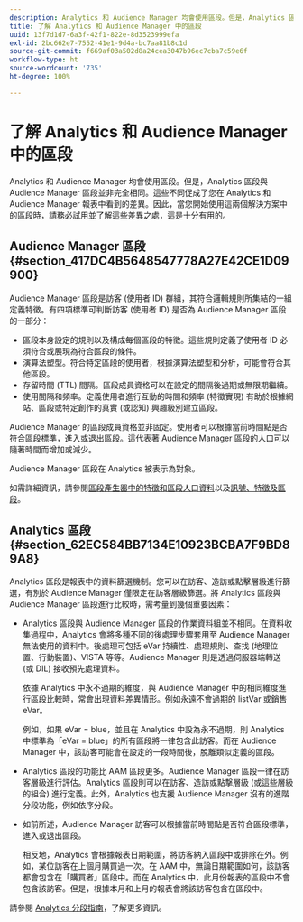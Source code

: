```yaml
---
description: Analytics 和 Audience Manager 均會使用區段。但是，Analytics 區段與 Audience Manager 區段並非完全相同。這些不同促成了您在 Analytics 和 Audience Manager 報表中看到的差異。因此，當您開始使用這兩個解決方案中的區段時，請務必試用並了解這些差異之處，這是十分有用的。
title: 了解 Analytics 和 Audience Manager 中的區段
uuid: 13f7d1d7-6a3f-42f1-822e-8d3523999efa
exl-id: 2bc662e7-7552-41e1-9d4a-bc7aa81b8c1d
source-git-commit: f669af03a502d8a24cea3047b96ec7cba7c59e6f
workflow-type: ht
source-wordcount: '735'
ht-degree: 100%

---
```


# 了解 Analytics 和 Audience Manager 中的區段

Analytics 和 Audience Manager 均會使用區段。但是，Analytics 區段與 Audience Manager 區段並非完全相同。這些不同促成了您在 Analytics 和 Audience Manager 報表中看到的差異。因此，當您開始使用這兩個解決方案中的區段時，請務必試用並了解這些差異之處，這是十分有用的。

## Audience Manager 區段 {#section_417DC4B5648547778A27E42CE1D09900}

Audience Manager 區段是訪客 (使用者 ID) 群組，其符合邏輯規則所集結的一組定義特徵。有四項標準可判斷訪客 (使用者 ID) 是否為 Audience Manager 區段的一部分：

* 區段本身設定的規則以及構成每個區段的特徵。這些規則定義了使用者 ID 必須符合或展現為符合區段的條件。
* 演算法塑型。符合特定區段的使用者，根據演算法塑型和分析，可能會符合其他區段。
* 存留時間 (TTL) 間隔。區段成員資格可以在設定的間隔後過期或無限期繼續。
* 使用間隔和頻率。定義使用者進行互動的時間和頻率 (特徵實現) 有助於根據網站、區段或特定創作的真實 (或認知) 興趣級別建立區段。

Audience Manager 的區段成員資格並非固定。使用者可以根據當前時間點是否符合區段標準，進入或退出區段。這代表著 Audience Manager 區段的人口可以隨著時間而增加或減少。

Audience Manager 區段在 Analytics 被表示為對象。

如需詳細資訊，請參閱[區段產生器中的特徵和區段人口資料](https://experienceleague.adobe.com/docs/audience-manager/user-guide/features/segments/segment-builder-data.html?lang=zh-Hant)以及[訊號、特徵及區段](https://experienceleague.adobe.com/docs/audience-manager/user-guide/reference/signal-trait-segment.html?lang=zh-Hant)。

## Analytics 區段 {#section_62EC584BB7134E10923BCBA7F9BD89A8}

Analytics 區段是報表中的資料篩選機制。您可以在訪客、造訪或點擊層級進行篩選，有別於 Audience Manager 僅限定在訪客層級篩選。將 Analytics 區段與 Audience Manager 區段進行比較時，需考量到幾個重要因素：

* Analytics 區段與 Audience Manager 區段的作業資料組並不相同。在資料收集過程中，Analytics 會將多種不同的後處理步驟套用至 Audience Manager 無法使用的資料中。後處理可包括 eVar 持續性、處理規則、查找 (地理位置、行動裝置)、VISTA 等等。Audience Manager 則是透過伺服器端轉送 (或 DIL) 接收預先處理資料。

   依據 Analytics 中永不過期的維度，與 Audience Manager 中的相同維度進行區段比較時，常會出現資料差異情形。例如永遠不會過期的 listVar 或銷售 eVar。

   例如，如果 eVar = blue，並且在 Analytics 中設為永不過期，則 Analytics 中標準為「eVar = blue」的所有區段將一律包含此訪客。而在 Audience Manager 中，該訪客可能會在設定的一段時間後，脫離類似定義的區段。

* Analytics 區段的功能比 AAM 區段更多。Audience Manager 區段一律在訪客層級進行評估。Analytics 區段則可以在訪客、造訪或點撃層級 (或這些層級的組合) 進行定義。此外，Analytics 也支援 Audience Manager 沒有的進階分段功能，例如依序分段。
* 如前所述，Audience Manager 訪客可以根據當前時間點是否符合區段標準，進入或退出區段。

   相反地，Analytics 會根據報表日期範圍，將訪客納入區段中或排除在外。例如，某位訪客在上個月購買過一次。在 AAM 中，無論日期範圍如何，該訪客都會包含在「購買者」區段中。而在 Analytics 中，此月份報表的區段中不會包含該訪客。但是，根據本月和上月的報表會將該訪客包含在區段中。

請參閱 [Analytics 分段指南](https://experienceleague.adobe.com/docs/analytics/components/segmentation/seg-home.html?lang=zh-Hant)，了解更多資訊。
